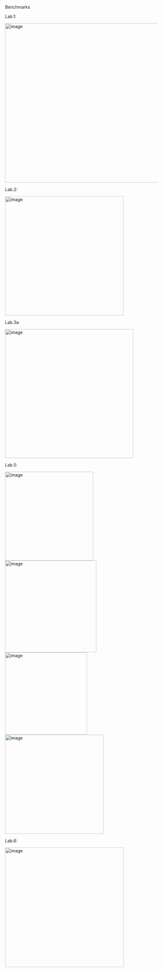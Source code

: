 Benchmarks 

Lab.1: 

<img width="524" alt="image" src="https://github.com/Mar1naMakarenko/University/assets/153446656/64d0ad40-5380-4ebb-ae21-110fcbf7b061">

Lab.2: 

<img width="392" alt="image" src="https://github.com/Mar1naMakarenko/University/assets/153446656/d2afee53-ef38-4c73-8438-196494f01bc9">

Lab.3a: 

<img width="424" alt="image" src="https://github.com/Mar1naMakarenko/University/assets/153446656/063027f5-4d43-4276-9763-5362d1c541e4">

Lab.5: 

<img width="292" alt="image" src="https://github.com/Mar1naMakarenko/University/assets/153446656/56f2b85e-055e-4268-836c-e5453b73e239">

<img width="302" alt="image" src="https://github.com/Mar1naMakarenko/University/assets/153446656/6d9b8525-d355-410d-9ada-280123a654c2">

<img width="271" alt="image" src="https://github.com/Mar1naMakarenko/University/assets/153446656/1d7e7ce0-4150-41f1-94d8-c97f6cc7cd87">

<img width="326" alt="image" src="https://github.com/Mar1naMakarenko/University/assets/153446656/0f3a37f0-5247-4ec2-98ea-6b1a726d3a51">


Lab.6: 

<img width="393" alt="image" src="https://github.com/Mar1naMakarenko/University/assets/153446656/dd245b6a-3e3b-40d2-8029-9f19669b28ae">
